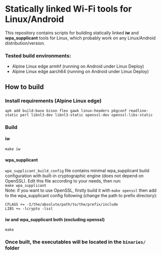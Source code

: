 # Statically linked Wi-Fi tools for Linux/Android
This repository contains scripts for building statically linked **iw** and **wpa_supplicant** tools for Linux, which probably work on any Linux/Android distribution/version.
### Tested build environments:
* Alpine Linux edge armhf (running on Android under Linux Deploy)
* Alpine Linux edge aarch64 (running on Android under Linux Deploy)
## How to build
### Install requirements (Alpine Linux edge)
```
apk add build-base bison flex gawk linux-headers pkgconf readline-static perl libnl3-dev libnl3-static openssl-dev openssl-libs-static
```
### Build
#### iw
`make iw`

#### wpa_supplicant
`wpa_supplicant_build_config` file contains minimal wpa_supplicant build configuration with built-in cryptographic engine (does not depend on OpenSSL). Edit this file according to your needs, then run:  
`make wpa_supplicant`  
Note: if you want to use OpenSSL, firstly build it with `make openssl` then add to the wpa_supplicant config following (change the path to prefix directory):  
```
CFLAGS += -I/the/absolute/path/to/the/prefix/include
LIBS += -lcrypto -lssl
```
#### iw and wpa_supplicant both (excluding openssl)
`make`  
### Once built, the executables will be located in the `binaries/` folder

